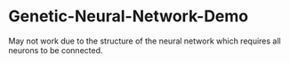 # Genetic-Neural-Network-Demo

May not work due to the structure of the neural network which requires all neurons to be connected. 
